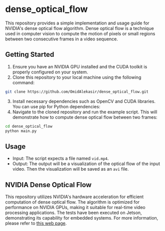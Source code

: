 # dense_optical_flow
This repository provides a simple implementation and usage guide for NVIDIA's dense optical flow algorithm. Dense optical flow is a technique used in computer vision to compute the motion of pixels or small regions between two consecutive frames in a video sequence.

## Getting Started
1. Ensure you have an NVIDIA GPU installed and the CUDA toolkit is properly configured on your system.
2. Clone this repository to your local machine using the following command:
```bash
git clone https://github.com/OmidAlekasir/dense_optical_flow.git
```
3. Install necessary dependencies such as OpenCV and CUDA libraries. You can use pip for Python dependencies:
4. Navigate to the cloned repository and run the example script. This will demonstrate how to compute dense optical flow between two frames:
```bash
cd dense_optical_flow
python main.py
```
## Usage
* Input: The script expects a file named `vid.mp4`.
* Output: The output will be a visualization of the optical flow of the input video. Then the visualization will be saved as an `avi` file.

## NVIDIA Dense Optical Flow
This repository utilizes NVIDIA's hardware acceleration for efficient computation of dense optical flow. The algorithm is optimized for performance on NVIDIA GPUs, making it suitable for real-time video processing applications.
The tests have been executed on Jetson, demonstrating its capability for embedded systems. For more information, please refer to [this web page](https://docs.nvidia.com/vpi/algo_optflow_dense.html).